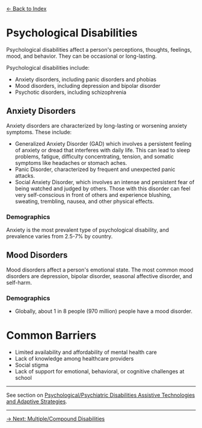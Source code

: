 [&larr; Back to Index](../index.md)

# Psychological Disabilities

Psychological disabilities affect a person's perceptions, thoughts, feelings, mood, and behavior. They can be occasional or long-lasting.

Psychological disabilities include:
* Anxiety disorders, including panic disorders and phobias
* Mood disorders, including depression and bipolar disorder
* Psychotic disorders, including schizophrenia

## Anxiety Disorders
Anxiety disorders are characterized by long-lasting or worsening anxiety symptoms. These include:
* Generalized Anxiety Disorder (GAD) which involves a persistent feeling of anxiety or dread that interferes with daily life. This can lead to sleep problems, fatigue, difficulty concentrating, tension, and somatic symptoms like headaches or stomach aches.
* Panic Disorder, characterized by frequent and unexpected panic attacks. 
* Social Anxiety Disorder, which involves an intense and persistent fear of being watched and judged by others. Those with this disorder can feel very self-conscious in front of others and experience blushing, sweating, trembling, nausea, and other physical effects.

### Demographics
Anxiety is the most prevalent type of psychological disability, and prevalence varies from 2.5-7% by country. 

## Mood Disorders
Mood disorders affect a person's emotional state. The most common mood disorders are depression, bipolar disorder, seasonal affective disorder, and self-harm.

### Demographics
* Globally, about 1 in 8 people (970 million) people have a mood disorder.

# Common Barriers
* Limited availability and affordability of mental health care
* Lack of knowledge among healthcare providers
* Social stigma
* Lack of support for emotional, behavioral, or cognitive challenges at school

---

See section on [Psychological/Psychiatric Disabilities Assistive Technologies and Adaptive Strategies](/1-disabilities-challenges-and-assistive-technologies/c-assistive-technologies-and-adaptive-strategies/psychological-psychiatric-disabilities.md).

---

[&rarr; Next: Multiple/Compound Disabilities](multiple-compound-disabilities.md)